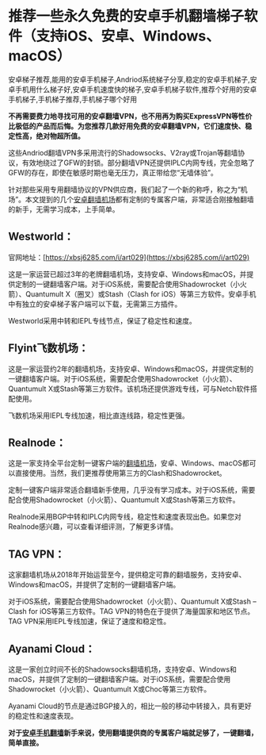# 推荐一些永久免费的安卓手机翻墙梯子软件（支持iOS、安卓、Windows、macOS）
安卓梯子推荐,能用的安卓手机梯子,Andriod系统梯子分享,稳定的安卓手机梯子,安卓手机用什么梯子好,安卓手机速度快的梯子,安卓手机梯子软件,推荐个好用的安卓手机梯子,手机梯子推荐,手机梯子哪个好用

**不再需要费力地寻找可用的安卓翻墙VPN，也不用再为购买ExpressVPN等性价比极低的产品而后悔。为您推荐几款好用免费的安卓翻墙VPN，它们速度快、稳定性高，绝对物超所值。**

这些Andriod翻墙VPN多采用流行的Shadowsocks、V2ray或Trojan等翻墙协议，有效地绕过了GFW的封锁。部分翻墙VPN还提供IPLC内网专线，完全忽略了GFW的存在，即使在敏感时期也毫无压力，真正带给您“无墙体验”。

针对那些采用专用翻墙协议的VPN供应商，我们起了一个新的称呼，称之为“机场”。本文提到的几个[安卓翻墙机场](https://github.com/gelangtai/mianfeiAndroid/ )都有定制的专属客户端，非常适合刚接触翻墙的新手，无需学习成本，上手简单。

## Westworld：
官网地址：[https://xbsj6285.com/i/art029](https://xbsj6285.com/i/art029)

这是一家运营已超过3年的老牌翻墙机场，支持安卓、Windows和macOS，并提供定制的一键翻墙客户端。对于iOS系统，需要配合使用Shadowrocket（小火箭）、Quantumult X（圈叉）或Stash（Clash for iOS）等第三方软件。安卓手机中有独立的安卓梯子客户端可以下载，无需第三方插件。

Westworld采用中转和IEPL专线节点，保证了稳定性和速度。

## Flyint飞数机场：

这是一家运营约2年的翻墙机场，支持安卓、Windows和macOS，并提供定制的一键翻墙客户端。对于iOS系统，需要配合使用Shadowrocket（小火箭）、Quantumult X或Stash等第三方软件。该机场还提供游戏专线，可与Netch软件搭配使用。

飞数机场采用IEPL专线加速，相比直连线路，稳定性更强。

## Realnode：

这是一家支持全平台定制一键客户端的[翻墙机场](https://github.com/jojo761/pianyiti)，安卓、Windows、macOS都可以直接使用。当然，我们更推荐使用第三方的Clash和Shadowrocket。

定制一键客户端非常适合翻墙新手使用，几乎没有学习成本。对于iOS系统，需要配合使用Shadowrocket（小火箭）、Quantumult X或Stash等第三方软件。

Realnode采用BGP中转和IPLC内网专线，稳定性和速度表现出色。如果您对Realnode感兴趣，可以查看详细评测，了解更多详情。

## TAG VPN：

这家翻墙机场从2018年开始运营至今，提供稳定可靠的翻墙服务，支持安卓、Windows和macOS，并提供了定制的一键翻墙客户端。

对于iOS系统，需要配合使用Shadowrocket（小火箭）、Quantumult X或Stash – Clash for iOS等第三方软件。TAG VPN的特色在于提供了海量国家和地区节点。TAG VPN采用IEPL专线加速，保证了速度和稳定性。

## Ayanami Cloud：

这是一家创立时间不长的Shadowsocks翻墙机场，支持安卓、Windows和macOS，并提供了定制的一键翻墙客户端。对于iOS系统，需要配合使用Shadowrocket（小火箭）、Quantumult X或Choc等第三方软件。

Ayanami Cloud的节点是通过BGP接入的，相比一般的移动中转接入，具有更好的稳定性和速度表现。
 
**对于[安卓手机翻墙](https://coffeephp.com/topics/84424&wd=&eqid=a7171ca2000ba94300000005646970f9)新手来说，使用翻墙提供商的专属客户端就足够了，一键翻墙，简单直接。**
